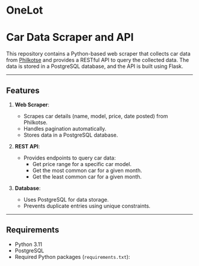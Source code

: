 # OneLot

# Car Data Scraper and API

This repository contains a Python-based web scraper that collects car data from [Philkotse](https://philkotse.com) and provides a RESTful API to query the collected data. The data is stored in a PostgreSQL database, and the API is built using Flask.

---

## Features

1. **Web Scraper**:
   - Scrapes car details (name, model, price, date posted) from Philkotse.
   - Handles pagination automatically.
   - Stores data in a PostgreSQL database.

2. **REST API**:
   - Provides endpoints to query car data:
     - Get price range for a specific car model.
     - Get the most common car for a given month.
     - Get the least common car for a given month.

3. **Database**:
   - Uses PostgreSQL for data storage.
   - Prevents duplicate entries using unique constraints.

---

## Requirements

- Python 3.11
- PostgreSQL
- Required Python packages (`requirements.txt`):

